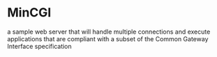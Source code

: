 # MinCGI
a sample web server that will handle multiple connections and execute applications that are compliant with a subset of the Common Gateway Interface specification
